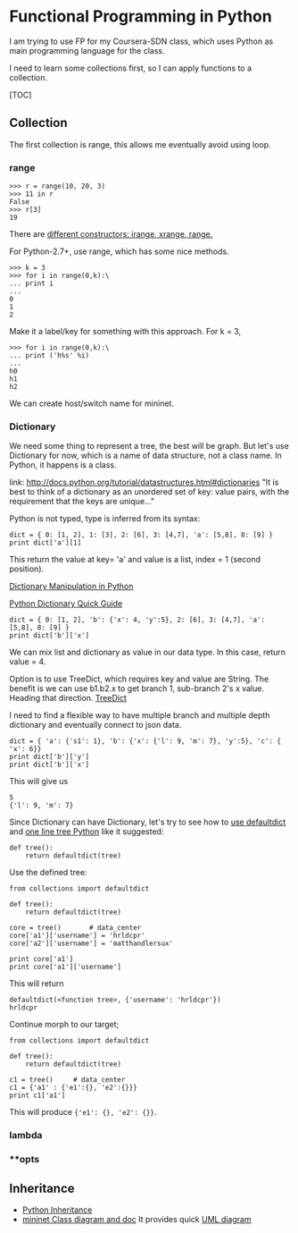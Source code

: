 # Functional Programming in Python

I am trying to use FP for my Coursera-SDN class, which uses Python as main programming language for the class.

I need to learn some collections first, so I can apply functions to a collection. 

[TOC]

## Collection
The first collection is range, this allows me eventually avoid using loop.

### range
```
>>> r = range(10, 20, 3)
>>> 11 in r
False
>>> r[3]
19
```

There are [different constructors: irange, xrange, range.](http://stackoverflow.com/questions/22971078/how-is-irange-any-different-from-range-or-xrange)

For Python-2.7+, use range, which has some nice methods. 

```
>>> k = 3
>>> for i in range(0,k):\
... print i
...
0
1
2
```


Make it a label/key for something with this approach. For k = 3, 

```
>>> for i in range(0,k):\
... print ('h%s' %i)
...
h0
h1
h2
```

We can create host/switch name for mininet. 

### Dictionary
We need some thing to represent a tree, the best will be graph. But let's use Dictionary for now, which is a name of data structure, not a class name. In Python, it happens is a class. 

link: http://docs.python.org/tutorial/datastructures.html#dictionaries
"It is best to think of a dictionary as an unordered set of key: value pairs, with the requirement that the keys are unique..."

Python is not typed, type is inferred from its syntax:

```
dict = { 0: [1, 2], 1: [3], 2: [6], 3: [4,7], 'a': [5,8], 8: [9] }
print dict['a'][1]
```

This return the value at key= 'a' and value is a list, index = 1 (second position).

[Dictionary Manipulation in Python](http://www.pythonforbeginners.com/dictionary/dictionary-manipulation-in-python)

[Python Dictionary Quick Guide](http://www.pythonforbeginners.com/dictionary/python-dictionary-quick-guide)

```
dict = { 0: [1, 2], 'b': {'x': 4, 'y':5}, 2: [6], 3: [4,7], 'a': [5,8], 8: [9] }
print dict['b']['x']
```
We can mix list and dictionary as value in our data type. In this case, return value = 4.

Option is to use TreeDict, which requires key and value are String. The benefit is we can use b1.b2.x to get branch 1, sub-branch 2's x value. Heading that direction. 
[TreeDict](http://www.stat.washington.edu/~hoytak/code/treedict/overview.html)

I need to find a flexible way to have multiple branch and multiple depth dictionary and eventually connect to json data. 

```
dict = { 'a': {'s1': 1}, 'b': {'x': {'l': 9, 'm': 7}, 'y':5}, 'c': { 'x': 6}}
print dict['b']['y']
print dict['b']['x']
```

This will give us

```
5
{'l': 9, 'm': 7}
```

Since Dictionary can have Dictionary, let's try to see how to [use defaultdict](http://recursive-labs.com/blog/2012/05/31/one-line-python-tree-explained/) and [one line tree Python](https://gist.github.com/hrldcpr/2012250) like it suggested:

```
def tree(): 
	return defaultdict(tree)
```

Use the defined tree:

```
from collections import defaultdict

def tree(): 
    return defaultdict(tree)

core = tree()		# data_center
core['a1']['username'] = 'hrldcpr'
core['a2']['username'] = 'matthandlersux'

print core['a1']
print core['a1']['username']
```

This will return

```
defaultdict(<function tree>, {'username': 'hrldcpr'})
hrldcpr
```

Continue morph to our target;

```
from collections import defaultdict

def tree(): 
    return defaultdict(tree)

c1 = tree()		# data_center
c1 = {'a1' : {'e1':{}, 'e2':{}}}
print c1['a1']
```

This will produce `{'e1': {}, 'e2': {}}`.
 
### lambda



### **opts

## Inheritance 
- [Python Inheritance](http://www.tutorialspoint.com/python/python_classes_objects.htm)
- [mininet Class diagram and doc](http://security.riit.tsinghua.edu.cn/~bhyang/mn_doc/mininet.topo.Topo-class.html) It provides quick [UML diagram]()


